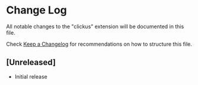 # Change Log

All notable changes to the "clickus" extension will be documented in this file.

Check [Keep a Changelog](http://keepachangelog.com/) for recommendations on how to structure this file.

## [Unreleased]

- Initial release